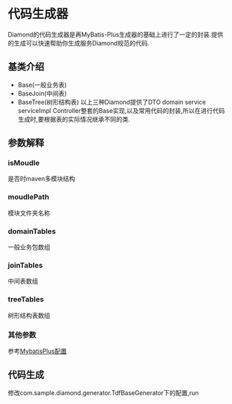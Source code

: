 # 代码生成器
Diamond的代码生成器是再MyBatis-Plus生成器的基础上进行了一定的封装.提供的生成可以快速帮助你生成服务Diamond规范的代码.

## 基类介绍
 -  Base(一般业务表)
 -  BaseJoin(中间表)
 -  BaseTree(树形结构表)
 以上三种Diamond提供了DTO domain service serviceImpl Controller整套的Base实现,以及常用代码的封装,所以在进行代码生成时,要根据表的实际情况继承不同的类.
 
 ## 参数解释
 ### isMoudle
 是否时maven多模块结构
 ### moudlePath
 模块文件夹名称
 ###  domainTables
 一般业务包数组
 ### joinTables
 中间表数组
 ### treeTables
 树形结构表数组
 ### 其他参数
 参考[MybatisPlus配置](https://mp.baomidou.com/config/generator-config.html#%E5%9F%BA%E6%9C%AC%E9%85%8D%E7%BD%AE) 
 ## 代码生成
 修改com.sample.diamond.generator.TdfBaseGenerator下的配置,run
  
